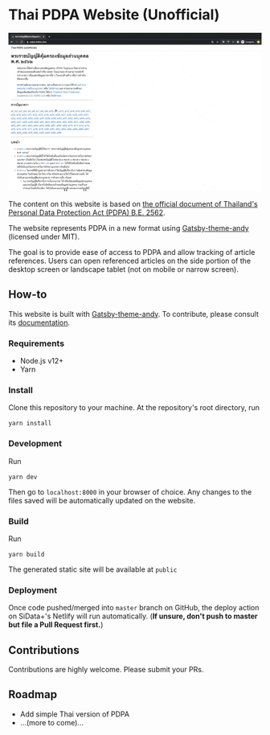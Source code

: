 # Thai PDPA Website (Unofficial)

![Scree Capture](screen-capture.gif)

The content on this website is based on [the official document of Thailand's Personal Data Protection Act (PDPA) B.E. 2562](http://www.ratchakitcha.soc.go.th/DATA/PDF/2562/A/069/T_0052.PDF).

The website represents PDPA in a new format using [Gatsby-theme-andy](https://github.com/aravindballa/gatsby-theme-andy) (licensed under MIT).

The goal is to provide ease of access to PDPA and allow tracking of article references. Users can open referenced articles on the side portion of the desktop screen or landscape tablet (not on mobile or narrow screen).

## How-to

This website is built with [Gatsby-theme-andy](https://github.com/aravindballa/gatsby-theme-andy). To contribute, please consult its [documentation](https://github.com/aravindballa/gatsby-theme-andy).

### Requirements

- Node.js v12+
- Yarn

### Install

Clone this repository to your machine. At the repository's root directory, run

```{bash}
yarn install
```

### Development

Run

```{bash}
yarn dev
```

Then go to `localhost:8000` in your browser of choice. Any changes to the files saved will be automatically updated on the website.

### Build

Run

```{bash}
yarn build
```

The generated static site will be available at `public`

### Deployment

Once code pushed/merged into `master` branch on GitHub, the deploy action on SiData+'s Netlify will run automatically. (**If unsure, don't push to master but file a Pull Request first.**)

## Contributions

Contributions are highly welcome. Please submit your PRs.

## Roadmap

- Add simple Thai version of PDPA
- ...(more to come)...

